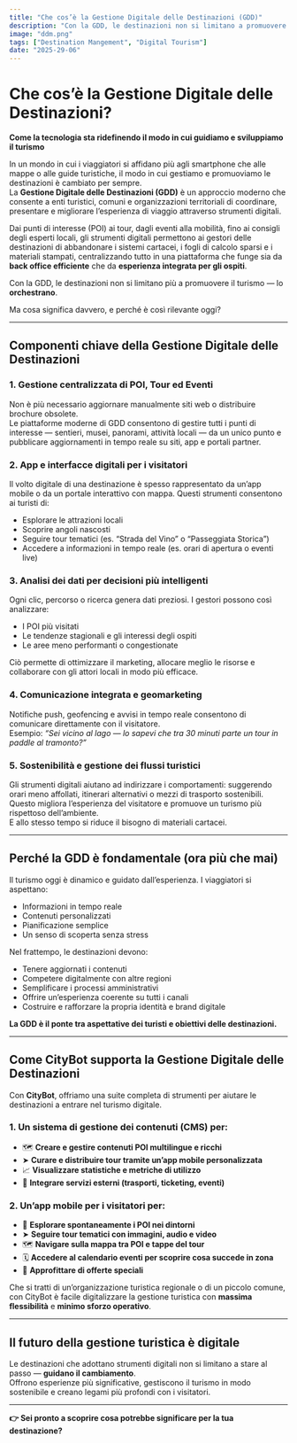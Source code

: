 ```yaml
---
title: "Che cos’è la Gestione Digitale delle Destinazioni (GDD)"
description: "Con la GDD, le destinazioni non si limitano a promuovere il turismo — lo orchestrano. ⏱️ Tempo di lettura: 5 minuti di lettura"
image: "ddm.png"
tags: ["Destination Mangement", "Digital Tourism"]
date: "2025-29-06"
---
```

# Che cos’è la Gestione Digitale delle Destinazioni?  
**Come la tecnologia sta ridefinendo il modo in cui guidiamo e sviluppiamo il turismo**

In un mondo in cui i viaggiatori si affidano più agli smartphone che alle mappe o alle guide turistiche, il modo in cui gestiamo e promuoviamo le destinazioni è cambiato per sempre.  
La **Gestione Digitale delle Destinazioni (GDD)** è un approccio moderno che consente a enti turistici, comuni e organizzazioni territoriali di coordinare, presentare e migliorare l’esperienza di viaggio attraverso strumenti digitali.

Dai punti di interesse (POI) ai tour, dagli eventi alla mobilità, fino ai consigli degli esperti locali, gli strumenti digitali permettono ai gestori delle destinazioni di abbandonare i sistemi cartacei, i fogli di calcolo sparsi e i materiali stampati, centralizzando tutto in una piattaforma che funge sia da **back office efficiente** che da **esperienza integrata per gli ospiti**.

Con la GDD, le destinazioni non si limitano più a promuovere il turismo — lo **orchestrano**.

Ma cosa significa davvero, e perché è così rilevante oggi?

---

## Componenti chiave della Gestione Digitale delle Destinazioni

### 1. Gestione centralizzata di POI, Tour ed Eventi  
Non è più necessario aggiornare manualmente siti web o distribuire brochure obsolete.  
Le piattaforme moderne di GDD consentono di gestire tutti i punti di interesse — sentieri, musei, panorami, attività locali — da un unico punto e pubblicare aggiornamenti in tempo reale su siti, app e portali partner.

### 2. App e interfacce digitali per i visitatori  
Il volto digitale di una destinazione è spesso rappresentato da un’app mobile o da un portale interattivo con mappa. Questi strumenti consentono ai turisti di:

- Esplorare le attrazioni locali  
- Scoprire angoli nascosti  
- Seguire tour tematici (es. “Strada del Vino” o “Passeggiata Storica”)  
- Accedere a informazioni in tempo reale (es. orari di apertura o eventi live)

### 3. Analisi dei dati per decisioni più intelligenti  
Ogni clic, percorso o ricerca genera dati preziosi. I gestori possono così analizzare:

- I POI più visitati  
- Le tendenze stagionali e gli interessi degli ospiti  
- Le aree meno performanti o congestionate  

Ciò permette di ottimizzare il marketing, allocare meglio le risorse e collaborare con gli attori locali in modo più efficace.

### 4. Comunicazione integrata e geomarketing  
Notifiche push, geofencing e avvisi in tempo reale consentono di comunicare direttamente con il visitatore.  
Esempio: _“Sei vicino al lago — lo sapevi che tra 30 minuti parte un tour in paddle al tramonto?”_

### 5. Sostenibilità e gestione dei flussi turistici  
Gli strumenti digitali aiutano ad indirizzare i comportamenti: suggerendo orari meno affollati, itinerari alternativi o mezzi di trasporto sostenibili.  
Questo migliora l’esperienza del visitatore e promuove un turismo più rispettoso dell’ambiente.  
E allo stesso tempo si riduce il bisogno di materiali cartacei.

---

## Perché la GDD è fondamentale (ora più che mai)

Il turismo oggi è dinamico e guidato dall’esperienza. I viaggiatori si aspettano:

- Informazioni in tempo reale  
- Contenuti personalizzati  
- Pianificazione semplice  
- Un senso di scoperta senza stress  

Nel frattempo, le destinazioni devono:

- Tenere aggiornati i contenuti  
- Competere digitalmente con altre regioni  
- Semplificare i processi amministrativi  
- Offrire un’esperienza coerente su tutti i canali  
- Costruire e rafforzare la propria identità e brand digitale

**La GDD è il ponte tra aspettative dei turisti e obiettivi delle destinazioni.**

---

## Come CityBot supporta la Gestione Digitale delle Destinazioni

Con **CityBot**, offriamo una suite completa di strumenti per aiutare le destinazioni a entrare nel turismo digitale.

### 1. Un sistema di gestione dei contenuti (CMS) per:

- 🗺️ **Creare e gestire contenuti POI multilingue e ricchi**  
- ➤ **Curare e distribuire tour tramite un’app mobile personalizzata**  
- 📈 **Visualizzare statistiche e metriche di utilizzo**  
- 🔌 **Integrare servizi esterni (trasporti, ticketing, eventi)**

### 2. Un’app mobile per i visitatori per:

- 📍 **Esplorare spontaneamente i POI nei dintorni**  
- ➤ **Seguire tour tematici con immagini, audio e video**  
- 🗺️ **Navigare sulla mappa tra POI e tappe del tour**  
- 🗓️ **Accedere al calendario eventi per scoprire cosa succede in zona**  
- 🔖 **Approfittare di offerte speciali**

Che si tratti di un’organizzazione turistica regionale o di un piccolo comune, con CityBot è facile digitalizzare la gestione turistica con **massima flessibilità** e **minimo sforzo operativo**.

---

## Il futuro della gestione turistica è digitale

Le destinazioni che adottano strumenti digitali non si limitano a stare al passo — **guidano il cambiamento**.  
Offrono esperienze più significative, gestiscono il turismo in modo sostenibile e creano legami più profondi con i visitatori.

---

**👉 Sei pronto a scoprire cosa potrebbe significare per la tua destinazione?**
